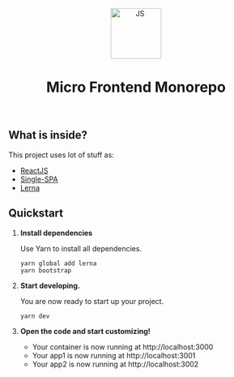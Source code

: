 <p align="center">
    <img alt="JS" src="https://user-images.githubusercontent.com/24793243/163727502-ab4078c3-beea-4b4d-bf9d-0eb25bfe6319.png" width="100" />
</p>

<h1 align="center">
  Micro Frontend Monorepo
</h1>
<br/>


## What is inside?

This project uses lot of stuff as:

- [ReactJS](https://reactjs.org/)
- [Single-SPA](https://single-spa.js.org/)
- [Lerna](https://lerna.js.org/)

## Quickstart

1. **Install dependencies**

   Use Yarn to install all dependencies.

   ```shell
   yarn global add lerna
   yarn bootstrap
   ```

2. **Start developing.**

   You are now ready to start up your project.

   ```shell
   yarn dev
   ```

3. **Open the code and start customizing!**

   - Your container is now running at http://localhost:3000
   - Your app1 is now running at http://localhost:3001
   - Your app2 is now running at http://localhost:3002
